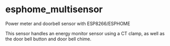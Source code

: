 # esphome_multisensor
Power meter and doorbell sensor with ESP8266/ESPHOME

This sensor handles an energy monitor sensor using a CT clamp, as well as the door bell button and door bell chime.
